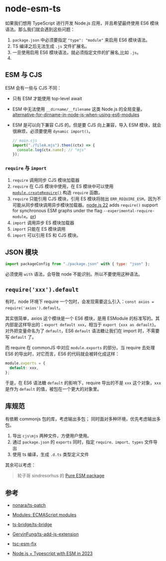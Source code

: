 # node-esm-ts

如果我们想用 TypeScript 进行开发 Node.js 应用，并且希望最终使用 ES6 模块语法。那么我们就会遇到这些问题：

1. `package.json` 中必须要指定 `"type": "module"` 来启用 ES6 模块语法。
2. TS 编译之后无法生成 `.js` 文件扩展名。
3. 一旦使用启用 ES6 模块语法，就必须指定文件的扩展名,比如 `.js`。
4.

## ESM 与 CJS

ESM 会有一些与 CJS 不同：

- 只有 ESM 才能使用 top-level await

- ESM 中无法使用 `__dirname/__filename` 这类 Node.js 的全局变量。[alternative-for-dirname-in-node-js-when-using-es6-modules](https://stackoverflow.com/questions/46745014/alternative-for-dirname-in-node-js-when-using-es6-modules)

- ESM 是可以向下兼容 CJS 的。但是要 CJS 向上兼容，导入 ESM 模块，就会很麻烦，必须要使用 `dynamic import()`。

  ```js
  // main.cjs
  import("./fileA.mjs").then((ctx) => {
    console.log(ctx.name); // "mjs"
  });
  ```

### `require` 与 `import`

1. `require` 调用同步 CJS 模块加载器
2. `require` 在 CJS 模块中使用，在 ES 模块中可以使用 [`module.createRequire()`](https://nodejs.org/api/module.html#modulecreaterequirefilename) 构造 `require` 函数。
3. `require` 只能引用 CJS 模块，引用 ES 模块将抛出 `ERR_REQUIRE_ESM`，因为不可能从同步模块调用异步模块加载器。[node.js 22](https://nodejs.org/en/blog/announcements/v22-release-announce) adds `require()` support for synchronous ESM graphs under the flag `--experimental-require-module`。[pr](https://github.com/nodejs/node/pull/51977))
4. `import` 调用异步 ES 模块加载器
5. `import` 只能在 ES 模块调用
6. `import` 可以引用 ES 和 CJS 模块。

## JSON 模块

```js
import packageConfig from "./package.json" with { type: "json" };
```

必须使用 `with` 语法，会导致 node 不能识别。所以不要使用这种语法。

## `require('xxx').default`

有时，node 环境下 require 一个包时，会发现需要这么引入：`const axios = require('axios').default`。

其实很简单，axios 这个模块是一个 ES6 模块，是用 ESModule 的标准写的。其内部是这样导出的：`export default xxx`，相当于 `export {xxx as default}`。对外把变量命名为了 `default`，ES6 `default` 语法糖让我们在 import 时，不需要写 `default` 了。

而 require 在 commonJS 中对应 `module.exports` 的部分。当 require 去处理 ES6 的导出时，对它而言，ES6 的代码就会被转化成这样：

```js
module.exports = {
  default: xxx,
};
```

于是，在 ES6 语法糖 `default` 的影响下，require 导出的不是 `xxx` 这个对象，`xxx` 是作为 `default` 的值，被包在一个更大的对象里。

## 库规范

有依赖 commonjs 包的库，考虑输出多包；
同时面对多种环境，优先考虑输出多包。

1. 导出 `cjs\mjs` 两种文件，方便用户使用。
2. 通过 `package.json` 的 `exports` 同时，指定 `require、import、types` 文件导出
3. 使用 ts 编译，生成 `.d.ts` 类型定义文件

其余可以考虑：

> 轮子哥 sindresorhus 的 [Pure ESM package](https://gist.github.com/sindresorhus/a39789f98801d908bbc7ff3ecc99d99c)

## 参考

- [nonara/ts-patch](https://github.com/nonara/ts-patch)

- [Modules: ECMAScript modules](https://nodejs.org/api/esm.html#modules-ecmascript-modules)

- [ts-bridge/ts-bridge](https://github.com/ts-bridge/ts-bridge)

- [GervinFung/ts-add-js-extension](https://github.com/GervinFung/ts-add-js-extension)

- [tsc-esm-fix](https://www.npmjs.com/package/tsc-esm-fix)

- [Node.js + Typescript with ESM in 2023](https://medium.com/codememo/node-js-typescript-with-esm-in-2023-6b87e6f8e737)
